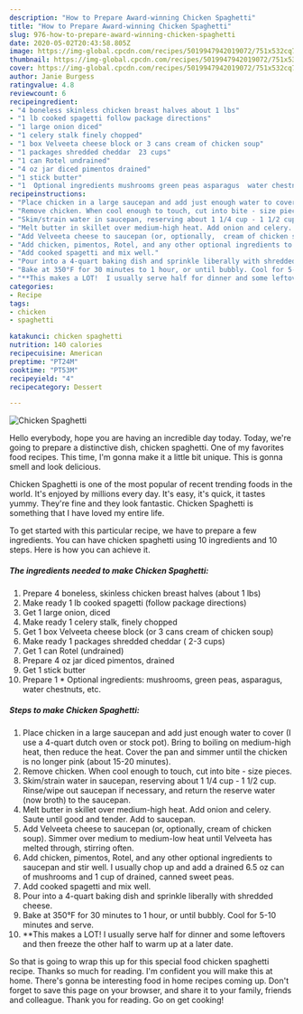 ```yaml
---
description: "How to Prepare Award-winning Chicken Spaghetti"
title: "How to Prepare Award-winning Chicken Spaghetti"
slug: 976-how-to-prepare-award-winning-chicken-spaghetti
date: 2020-05-02T20:43:58.805Z
image: https://img-global.cpcdn.com/recipes/5019947942019072/751x532cq70/chicken-spaghetti-recipe-main-photo.jpg
thumbnail: https://img-global.cpcdn.com/recipes/5019947942019072/751x532cq70/chicken-spaghetti-recipe-main-photo.jpg
cover: https://img-global.cpcdn.com/recipes/5019947942019072/751x532cq70/chicken-spaghetti-recipe-main-photo.jpg
author: Janie Burgess
ratingvalue: 4.8
reviewcount: 6
recipeingredient:
- "4 boneless skinless chicken breast halves about 1 lbs"
- "1 lb cooked spagetti follow package directions"
- "1 large onion diced"
- "1 celery stalk finely chopped"
- "1 box Velveeta cheese block or 3 cans cream of chicken soup"
- "1 packages shredded cheddar  23 cups"
- "1 can Rotel undrained"
- "4 oz jar diced pimentos drained"
- "1 stick butter"
- "1  Optional ingredients mushrooms green peas asparagus  water chestnuts etc"
recipeinstructions:
- "Place chicken in a large saucepan and add just enough water to cover (I use a 4-quart dutch oven or stock pot). Bring to boiling on medium-high heat, then reduce the heat. Cover the pan and simmer until the chicken is no longer pink (about 15-20 minutes)."
- "Remove chicken. When cool enough to touch, cut into bite - size pieces."
- "Skim/strain water in saucepan, reserving about 1 1/4 cup - 1 1/2 cup. Rinse/wipe out saucepan if necessary, and return the reserve water (now broth) to the saucepan."
- "Melt butter in skillet over medium-high heat. Add onion and celery.  Saute until good and tender. Add to saucepan."
- "Add Velveeta cheese to saucepan (or, optionally,  cream of chicken soup). Simmer over medium to medium-low heat until Velveeta has melted through, stirring often."
- "Add chicken, pimentos, Rotel, and any other optional ingredients to saucepan and stir well. I usually chop up and add a drained 6.5 oz can of mushrooms and 1 cup of drained, canned sweet peas."
- "Add cooked spagetti and mix well."
- "Pour into a 4-quart baking dish and sprinkle liberally with shredded cheese."
- "Bake at 350°F for 30 minutes to 1 hour, or until bubbly. Cool for 5-10 minutes and serve."
- "**This makes a LOT!  I usually serve half for dinner and some leftovers and then freeze the other half to warm up at a later date."
categories:
- Recipe
tags:
- chicken
- spaghetti

katakunci: chicken spaghetti 
nutrition: 140 calories
recipecuisine: American
preptime: "PT24M"
cooktime: "PT53M"
recipeyield: "4"
recipecategory: Dessert

---
```



![Chicken Spaghetti](https://img-global.cpcdn.com/recipes/5019947942019072/751x532cq70/chicken-spaghetti-recipe-main-photo.jpg)

Hello everybody, hope you are having an incredible day today. Today, we're going to prepare a distinctive dish, chicken spaghetti. One of my favorites food recipes. This time, I'm gonna make it a little bit unique. This is gonna smell and look delicious.

Chicken Spaghetti is one of the most popular of recent trending foods in the world. It's enjoyed by millions every day. It's easy, it's quick, it tastes yummy. They're fine and they look fantastic. Chicken Spaghetti is something that I have loved my entire life.




To get started with this particular recipe, we have to prepare a few ingredients. You can have chicken spaghetti using 10 ingredients and 10 steps. Here is how you can achieve it.

<!--inarticleads1-->

##### The ingredients needed to make Chicken Spaghetti:

1. Prepare 4 boneless, skinless chicken breast halves (about 1 lbs)
1. Make ready 1 lb cooked spagetti (follow package directions)
1. Get 1 large onion, diced
1. Make ready 1 celery stalk, finely chopped
1. Get 1 box Velveeta cheese block (or 3 cans cream of chicken soup)
1. Make ready 1 packages shredded cheddar ( 2-3 cups)
1. Get 1 can Rotel (undrained)
1. Prepare 4 oz jar diced pimentos, drained
1. Get 1 stick butter
1. Prepare 1 * Optional ingredients: mushrooms, green peas, asparagus,  water chestnuts, etc.




<!--inarticleads2-->

##### Steps to make Chicken Spaghetti:

1. Place chicken in a large saucepan and add just enough water to cover (I use a 4-quart dutch oven or stock pot). Bring to boiling on medium-high heat, then reduce the heat. Cover the pan and simmer until the chicken is no longer pink (about 15-20 minutes).
1. Remove chicken. When cool enough to touch, cut into bite - size pieces.
1. Skim/strain water in saucepan, reserving about 1 1/4 cup - 1 1/2 cup. Rinse/wipe out saucepan if necessary, and return the reserve water (now broth) to the saucepan.
1. Melt butter in skillet over medium-high heat. Add onion and celery.  Saute until good and tender. Add to saucepan.
1. Add Velveeta cheese to saucepan (or, optionally,  cream of chicken soup). Simmer over medium to medium-low heat until Velveeta has melted through, stirring often.
1. Add chicken, pimentos, Rotel, and any other optional ingredients to saucepan and stir well. I usually chop up and add a drained 6.5 oz can of mushrooms and 1 cup of drained, canned sweet peas.
1. Add cooked spagetti and mix well.
1. Pour into a 4-quart baking dish and sprinkle liberally with shredded cheese.
1. Bake at 350°F for 30 minutes to 1 hour, or until bubbly. Cool for 5-10 minutes and serve.
1. **This makes a LOT!  I usually serve half for dinner and some leftovers and then freeze the other half to warm up at a later date.




So that is going to wrap this up for this special food chicken spaghetti recipe. Thanks so much for reading. I'm confident you will make this at home. There's gonna be interesting food in home recipes coming up. Don't forget to save this page on your browser, and share it to your family, friends and colleague. Thank you for reading. Go on get cooking!
